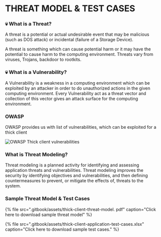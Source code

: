 # THREAT MODEL & TEST CASES

### 💀 What is a Threat?

A threat is a potential or actual undesirable event that may be malicious \(such as DOS attack\) or incidental \(failure of a Storage Device\). 

A threat is something which can cause potential harm or it may have the potential to cause harm to the computing environment. Threats vary from viruses, Trojans, backdoor to rootkits.

### 💀 What is a Vulnerability?

A Vulnerability is a weakness in a computing environment which can be exploited by an attacker in order to do unauthorized actions in the given computing environment. Every Vulnerability act as a threat vector and collection of this vector gives an attack surface for the computing environment.

### OWASP 

OWASP provides us with list of vulnerabilities, which can be exploited for a thick client

![OWASP Thick client vulnerabilities](.gitbook/assets/screenshot-from-2019-02-21-12-08-34.png)

### What is Threat Modeling?

Threat modeling is a planned activity for identifying and assessing application threats and vulnerabilities. Threat modeling improves the security by identifying objectives and vulnerabilities, and then defining countermeasures to prevent, or mitigate the effects of, threats to the system. 

### Sample Threat Model & Test Cases

{% file src=".gitbook/assets/thick-client-threat-model. pdf" caption="Click here to download sample threat model" %}

{% file src=".gitbook/assets/thick-client-application-test-cases.xlsx" caption="Click here to download sample test cases." %}

